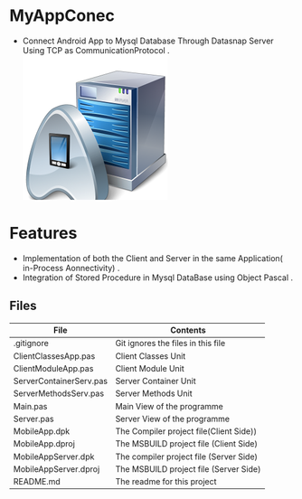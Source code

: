 # MyAppConec
- Connect Android App to Mysql Database Through Datasnap Server Using TCP as CommunicationProtocol .                                                                
![](MyAppConec.png) 




# Features  
- Implementation of both the Client and Server in the same Application( in-Process Aonnectivity) .
- Integration of Stored Procedure in Mysql DataBase using Object Pascal .









## Files

| File | Contents | 
| --- | --- |
| .gitignore | Git ignores the files in this file |
|ClientClassesApp.pas | Client Classes Unit|
|ClientModuleApp.pas |Client Module Unit|
|ServerContainerServ.pas | Server Container Unit|
|ServerMethodsServ.pas |Server Methods Unit|
| Main.pas | Main View of the programme |
| Server.pas | Server View of the programme |
| MobileApp.dpk | The Compiler project file(Client Side)) |
| MobileApp.dproj | The MSBUILD project file (Client Side)|
| MobileAppServer.dpk | The compiler project file (Server Side)|
| MobileAppServer.dproj | The MSBUILD project file (Server Side)|
| README.md | The readme for this project |
